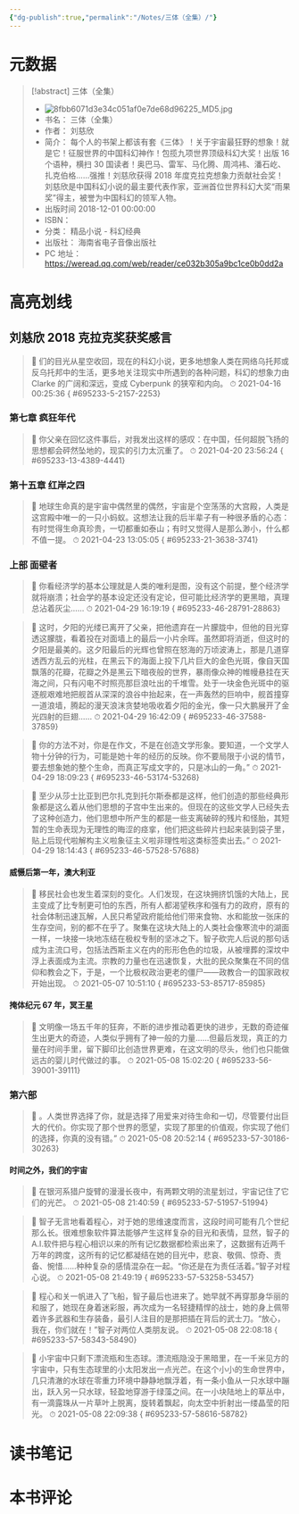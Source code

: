 ```yaml
---
{"dg-publish":true,"permalink":"/Notes/三体（全集）/"}
---
```



# 元数据

> [!abstract] 三体（全集）
> - ![8fbb6071d3e34c051af0e7de68d96225_MD5.jpg](/img/user/Attachments/8fbb6071d3e34c051af0e7de68d96225_MD5.jpg)
> - 书名： 三体（全集）
> - 作者： 刘慈欣
> - 简介： 每个人的书架上都该有套《三体》！关于宇宙最狂野的想象！就是它！征服世界的中国科幻神作！包揽九项世界顶级科幻大奖！出版 16 个语种，横扫 30 国读者！奥巴马、雷军、马化腾、周鸿袆、潘石屹、扎克伯格……强推！刘慈欣获得 2018 年度克拉克想象力贡献社会奖！刘慈欣是中国科幻小说的最主要代表作家，亚洲首位世界科幻大奖“雨果奖”得主，被誉为中国科幻的领军人物。
> - 出版时间 2018-12-01 00:00:00
> - ISBN：
> - 分类： 精品小说 - 科幻经典
> - 出版社： 海南省电子音像出版社
> - PC 地址：https://weread.qq.com/web/reader/ce032b305a9bc1ce0b0dd2a

# 高亮划线

## 刘慈欣 2018 克拉克奖获奖感言

> 📌 们的目光从星空收回，现在的科幻小说，更多地想象人类在网络乌托邦或反乌托邦中的生活，更多地关注现实中所遇到的各种问题，科幻的想象力由 Clarke 的广阔和深远，变成 Cyberpunk 的狭窄和内向。
> ⏱ 2021-04-16 00:25:36
{ #695233-5-2157-2253}


### 第七章 疯狂年代

> 📌 你父亲在回忆这件事后，对我发出这样的感叹：在中国，任何超脱飞扬的思想都会砰然坠地的，现实的引力太沉重了。
> ⏱ 2021-04-20 23:56:24
{ #695233-13-4389-4441}


### 第十五章 红岸之四

> 📌 地球生命真的是宇宙中偶然里的偶然，宇宙是个空荡荡的大宫殿，人类是这宫殿中唯一的一只小蚂蚁。这想法让我的后半辈子有一种很矛盾的心态：有时觉得生命真珍贵，一切都重如泰山；有时又觉得人是那么渺小，什么都不值一提。
> ⏱ 2021-04-23 13:05:05
{ #695233-21-3638-3741}


### 上部 面壁者

> 📌 你看经济学的基本公理就是人类的唯利是图，没有这个前提，整个经济学就将崩溃；社会学的基本设定还没有定论，但可能比经济学的更黑暗，真理总沾着灰尘……
> ⏱ 2021-04-29 16:19:19
{ #695233-46-28791-28863}


> 📌 这时，夕阳的光缕已离开了父亲，把他遗弃在一片朦胧中，但他的目光穿透这朦胧，看着投在对面墙上的最后一小片余晖。虽然即将消逝，但这时的夕阳是最美的。这夕阳最后的光辉也曾照在怒海的万顷波涛上，那是几道穿透西方乱云的光柱，在黑云下的海面上投下几片巨大的金色光斑，像自天国飘落的花瓣，花瓣之外是黑云下暗夜般的世界，暴雨像众神的帷幔悬挂在天海之间，只有闪电不时照亮那巨浪吐出的千堆雪。处于一块金色光斑中的驱逐舰艰难地把舰首从深深的浪谷中抬起来，在一声轰然的巨响中，舰首撞穿一道浪墙，腾起的漫天浪沫贪婪地吸收着夕阳的金光，像一只大鹏展开了金光四射的巨翅……
> ⏱ 2021-04-29 16:42:09
{ #695233-46-37588-37859}


> 📌 你的方法不对，你是在作文，不是在创造文学形象。要知道，一个文学人物十分钟的行为，可能是她十年的经历的反映。你不要局限于小说的情节，要去想象她的整个生命，而真正写成文字的，只是冰山的一角。”
> ⏱ 2021-04-29 18:09:23
{ #695233-46-53174-53268}


> 📌 至少从莎士比亚到巴尔扎克到托尔斯泰都是这样，他们创造的那些经典形象都是这么着从他们思想的子宫中生出来的。但现在的这些文学人已经失去了这种创造力，他们思想中所产生的都是一些支离破碎的残片和怪胎，其短暂的生命表现为无理性的晦涩的痉挛，他们把这些碎片扫起来装到袋子里，贴上后现代啦解构主义啦象征主义啦非理性啦这类标签卖出去。”
> ⏱ 2021-04-29 18:14:43
{ #695233-46-57528-57688}


#### 威慑后第一年，澳大利亚

> 📌 移民社会也发生着深刻的变化。人们发现，在这块拥挤饥饿的大陆上，民主变成了比专制更可怕的东西，所有人都渴望秩序和强有力的政府，原有的社会体制迅速瓦解，人民只希望政府能给他们带来食物、水和能放一张床的生存空间，别的都不在乎了。聚集在这块大陆上的人类社会像寒流中的湖面一样，一块接一块地冻结在极权专制的坚冰之下。智子砍完人后说的那句话成为主流口号，包括法西斯主义在内的形形色色的垃圾，从被埋葬的深坟中浮上表面成为主流。宗教的力量也在迅速恢复，大批的民众聚集在不同的信仰和教会之下，于是，一个比极权政治更老的僵尸——政教合一的国家政权开始出现。
> ⏱ 2021-05-07 10:51:10
{ #695233-53-85717-85985}


#### 掩体纪元 67 年，冥王星

> 📌 文明像一场五千年的狂奔，不断的进步推动着更快的进步，无数的奇迹催生出更大的奇迹，人类似乎拥有了神一般的力量……但最后发现，真正的力量在时间手里，留下脚印比创造世界更难，在这文明的尽头，他们也只能做远古的婴儿时代做过的事。
> ⏱ 2021-05-08 15:02:20
{ #695233-56-39001-39111}


### 第六部

> 📌 。人类世界选择了你，就是选择了用爱来对待生命和一切，尽管要付出巨大的代价。你实现了那个世界的愿望，实现了那里的价值观，你实现了他们的选择，你真的没有错。”
> ⏱ 2021-05-08 20:52:14
{ #695233-57-30186-30263}


#### 时间之外，我们的宇宙

> 📌 在银河系猎户旋臂的漫漫长夜中，有两颗文明的流星划过，宇宙记住了它们的光芒。
> ⏱ 2021-05-08 21:40:59
{ #695233-57-51957-51994}


> 📌 智子无言地看着程心，对于她的思维速度而言，这段时间可能有几个世纪那么长。很难想象软件算法能够产生这样复杂的目光和表情，显然，智子的 A.I.软件把与程心相识以来的所有记忆数据都检索出来了，这数据有近两千万年的跨度，这所有的记忆都凝结在她的目光中，悲哀、敬佩、惊奇、责备、惋惜……种种复杂的感情混杂在一起。“你还是在为责任活着。”智子对程心说。
> ⏱ 2021-05-08 21:49:19
{ #695233-57-53258-53457}


> 📌 程心和关一帆进入了飞船，智子最后也进来了。她早就不再穿那身华丽的和服了，她现在身着迷彩服，再次成为一名轻捷精悍的战士，她的身上佩带着许多武器和生存装备，最引人注目的是那把插在背后的武士刀。“放心，我在，你们就在！”智子对两位人类朋友说。
> ⏱ 2021-05-08 22:08:18
{ #695233-57-58343-58490}


> 📌 小宇宙中只剩下漂流瓶和生态球。漂流瓶隐没于黑暗里，在一千米见方的宇宙中，只有生态球里的小太阳发出一点光芒。在这个小小的生命世界中，几只清澈的水球在零重力环境中静静地飘浮着，有一条小鱼从一只水球中蹦出，跃入另一只水球，轻盈地穿游于绿藻之间。在一小块陆地上的草丛中，有一滴露珠从一片草叶上脱离，旋转着飘起，向太空中折射出一缕晶莹的阳光。
> ⏱ 2021-05-08 22:09:38
{ #695233-57-58616-58782}


# 读书笔记

# 本书评论
